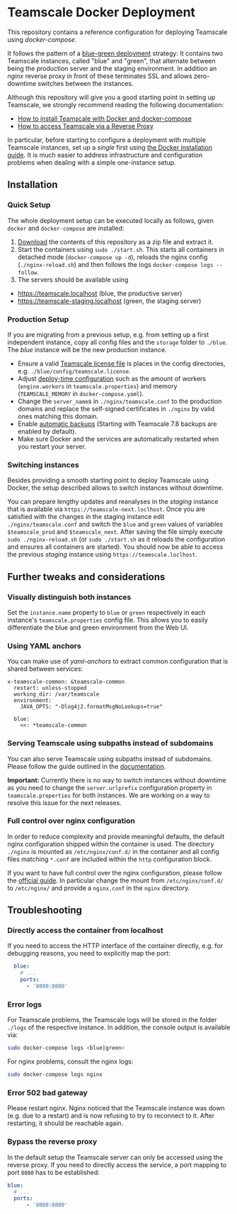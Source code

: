 # Teamscale Docker Deployment

This repository contains a reference configuration for deploying Teamscale using *docker-compose*.

It follows the pattern of a [blue-green deployment](https://en.wikipedia.org/wiki/Blue-green_deployment) strategy:
It contains two Teamscale instances, called "blue" and "green", that alternate between being the production server and the staging environment.
In addition an *nginx* reverse proxy in front of these terminates SSL and allows zero-downtime switches between the instances.

Although this repository will give you a good starting point in setting up Teamscale, we strongly recommend reading the following documentation:
* [How to install Teamscale with Docker and docker-compose](https://docs.teamscale.com/howto/installing-with-docker/)
* [How to access Teamscale via a Reverse Proxy](https://docs.teamscale.com/howto/configuring-reverse-proxy/)

In particular, before starting to configure a deployment with multiple Teamscale instances, set up a _single_ first using [the Docker installation guide](https://docs.teamscale.com/howto/installing-with-docker/).
It is much easier to address infrastructure and configuration problems when dealing with a simple one-instance setup.

## Installation

### Quick Setup

The whole deployment setup can be executed locally as follows, given `docker` and `docker-compose` are installed:

1. [Download](https://github.com/cqse/teamscale-docker-deployment/archive/refs/heads/master.zip) the contents of this repository as a zip file and extract it.
2. Start the containers using `sudo ./start.sh`.
   This starts all containers in detached mode (`docker-compose up -d`), reloads the nginx config (`./nginx-reload.sh`) and then follows the logs `docker-compose logs --follow`.
3. The servers should be available using
  - <https://teamscale.localhost> (blue, the productive server)
  - <https://teamscale-staging.localhost> (green, the staging server)

### Production Setup

If you are migrating from a previous setup, e.g. from setting up a first independent instance, copy all config files and the `storage` folder to `./blue`.
  The *blue* instance will be the new production instance.

- Ensure a valid [Teamscale license file](https://docs.teamscale.com/getting-started/installing-teamscale/#getting-your-evaluation-license) is places in the config directories, e.g. `./blue/config/teamscale.license`.
- Adjust [deploy-time configuration](https://docs.teamscale.com/reference/administration-ts-installation/#configuring-teamscale) such as the amount of workers (`engine.workers` in `teamscale.properties`) and memory (`TEAMSCALE_MEMORY` in `docker-compose.yaml`).
- Change the `server_name`s in `./nginx/teamscale.conf` to the production domains and replace the self-signed certificates in `./nginx` by valid ones matching this domain.
- Enable [automatic backups](https://docs.teamscale.com/howto/handling-backups/#automated-backups) (Starting with Teamscale 7.8 backups are enabled by default).
- Make sure Docker and the services are automatically restarted when you restart your server.

### Switching instances

Besides providing a smooth starting point to deploy Teamscale using Docker, the setup described allows to switch instances without downtime.

You can prepare lengthy updates and reanalyses in the *staging* instance that is available via `https://teamscale-next.loclhost`.
Once you are satisfied with the changes in the staging instance edit `./nginx/teamscale.conf` and switch the `blue` and `green` values of variables `$teamscale_prod` and `$teamscale_next`.
After saving the file simply execute `sudo ./nginx-reload.sh` (or `sudo ./start.sh` as it reloads the configuration and ensures all containers are started).
You should now be able to access the previous *staging* instance using `https://teamscale.loclhost`.

## Further tweaks and considerations

### Visually distinguish both instances

Set the `instance.name` property to `blue` or `green` respectively in each instance's `teamscale.properties` config file.
This allows you to easily differentiate the blue and green environment from the Web UI.

### Using YAML anchors

You can make use of *yaml-anchors* to extract common configuration that is shared between services:

```
x-teamscale-common: &teamscale-common
  restart: unless-stopped
  working_dir: /var/teamscale
  environment:
    JAVA_OPTS: "-Dlog4j2.formatMsgNoLookups=true"

  blue:
    <<: *teamscale-common
```

### Serving Teamscale using subpaths instead of subdomains

You can also serve Teamscale using subpaths instead of subdomains.
Please follow the guide outlined in the [documentation](https://docs.teamscale.com/howto/configuring-reverse-proxy/).

__Important:__ Currently there is no way to switch instances without downtime as you need to change the `server.urlprefix` configuration property in `teamscale.properties` for both instances.
We are working on a way to resolve this issue for the next releases.

### Full control over nginx configuration

In order to reduce complexity and provide meaningful defaults, the default nginx configuration shipped within the container is used.
The directory `./nginx` is mounted as `/etc/nginx/conf.d/` in the container and all config files matching `*.conf` are included within the `http` configuration block.

If you want to have full control over the nginx configuration, please follow the [official guide](https://github.com/docker-library/docs/tree/master/nginx#complex-configuration).
In particular change the mount from `/etc/nginx/conf.d/` to `/etc/nginx/` and provide a `nginx.conf` in the `nginx` directory.

## Troubleshooting

### Directly access the container from localhost

If you need to access the HTTP interface of the container directly, e.g. for debugging reasons, you need to explicitly map the port:

```yaml
  blue:
    # ...
    ports:
      - '8080:8080'
```

### Error logs

For Teamscale problems, the Teamscale logs will be stored in the folder `./logs` of the respective instance.
In addition, the console output is available via:

```sh
sudo docker-compose logs <blue|green>
```

For nginx problems, consult the nginx logs:

```sh
sudo docker-compose logs nginx
```

### Error 502 bad gateway

Please restart nginx.
Nginx noticed that the Teamscale instance was down (e.g. due to a restart) and is now refusing to try to reconnect to it.
After restarting, it should be reachable again.

### Bypass the reverse proxy

In the default setup the Teamscale server can only be accessed using the reverse proxy.
If you need to directly access the service, a port mapping to port `8080` has to be established:

```yaml
blue:
  # ...
  ports:
      - '8080:8080'
```